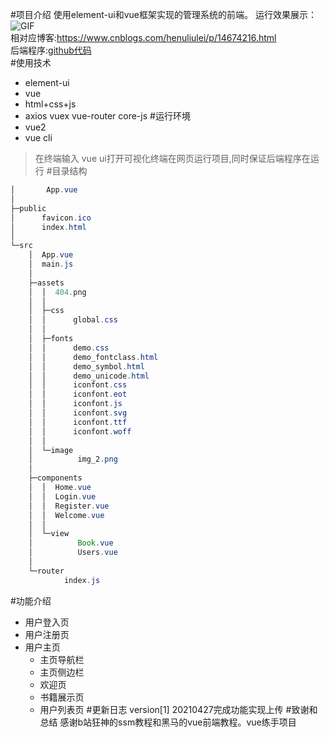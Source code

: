 #项目介绍
使用element-ui和vue框架实现的管理系统的前端。
运行效果展示：![GIF](https://user-images.githubusercontent.com/39109665/116247748-bd25b080-a79d-11eb-93e6-f545f8b9c4b9.gif)
     <br>
相对应博客:https://www.cnblogs.com/henuliulei/p/14674216.html   <br>
后端程序:[github代码](https://github.com/henuliulei/ssm_bookSystem)   <br>
#使用技术
*   element-ui 
*   vue
*   html+css+js
*   axios vuex  vue-router core-js
#运行环境
*   vue2 
*   vue cli
>在终端输入 vue ui打开可视化终端在网页运行项目,同时保证后端程序在运行
#目录结构
```java
│       App.vue
│
├─public
│      favicon.ico
│      index.html
│
└─src
    │  App.vue
    │  main.js
    │
    ├─assets
    │  │  404.png
    │  │
    │  ├─css
    │  │      global.css
    │  │
    │  ├─fonts
    │  │      demo.css
    │  │      demo_fontclass.html
    │  │      demo_symbol.html
    │  │      demo_unicode.html
    │  │      iconfont.css
    │  │      iconfont.eot
    │  │      iconfont.js
    │  │      iconfont.svg
    │  │      iconfont.ttf
    │  │      iconfont.woff
    │  │
    │  └─image
    │          img_2.png
    │
    ├─components
    │  │  Home.vue
    │  │  Login.vue
    │  │  Register.vue
    │  │  Welcome.vue
    │  │
    │  └─view
    │          Book.vue
    │          Users.vue
    │
    └─router
            index.js

```
#功能介绍
*   用户登入页
*   用户注册页
*   用户主页
    *   主页导航栏
    *   主页侧边栏
    *   欢迎页
    *   书籍展示页
    *   用户列表页
#更新日志
version[1] 20210427完成功能实现上传
#致谢和总结
感谢b站狂神的ssm教程和黑马的vue前端教程。vue练手项目
